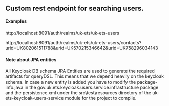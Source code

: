 ## Custom rest endpoint for searching users.

#### Examples

http://localhost:8091/auth/realms/uk-ets/uk-ets-users

http://localhost:8091/auth/realms/uk-ets/uk-ets-users/contacts?urid=UK802061511788&urid=UK570215346642&urid=UK758296034143

#### Note about JPA entities
All Keycloak DB schema JPA Entities are used to generate the required artifacts for queryDSL.
This means that we depend heavily on the keycloak schema.
In case a new entity is added you have to modify the package-info.java in the gov.uk.ets.keycloak.users.service.infrastructure package
and the persistence.xml under the src\test\resources directory of the uk-ets-keycloak-users-service module for the project to compile.